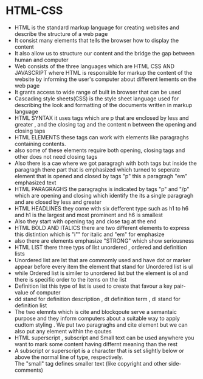 # HTML-CSS
<ul>
<li>HTML is the standard markup language for creating websites and describe the structure of a web page </li>
<li>It consist many elements that tells the browser how to display the content </li>
<li>It also allow us to structure our content and the bridge the gap between human and computer </li>
<li>Web consists of the three languages which are HTML CSS AND JAVASCRIPT where HTML is responsible for markup the content of the website by  informing the user's computer about different lements on the web page </li>
<li>It grants access to wide range of built in browser that can be used </li>
<li>Cascading style sheets(CSS) is the style sheet language used for describing the look and formatting of the documents  written in markup language </li>
<li>HTML SYNTAX it uses tags which are p that are enclosed by less and greater , and the closing tag  and the content n between the opening and closing taps </li>
<li>HTML ELEMENTS these tags can work with elements like paragraghs containing contents.</li>
<li>also some of these elements require both opening, closing tags and other does not need closing tags </li>
<li>Also there is a cae where we got paragragh with both tags but inside the paragragh there part that is emphasized which turned to seperate element that is opened and closed by tags "p" this a paragragh "em" emphasized text </li>
<li>HTML PARAGRAGHS the paragraghs is indicated by tags "p" and "/p" which are opening and closing which identify the its a single paragragh and are closed by less and greater </li>
<li>HTML HEADLINES they come with six defferent type such as h1 to h6 and h1 is the largest and most prominent and h6 is smallest </li>
<li>Also they start with opening tag and close tag at the end </li>
<li>HTML BOLD AND ITALICS there are two different elements to express this distintion which is "i"" for italic and "em" for emphasize </li>
<li>also there are elements emphasize "STRONG" which show seriousness </li>
<li>HTML LIST there three typs of list unordered  , ordered  and definition lists </li>
<li>Unordered list are lst that are commomly used and have dot or marker appear before every item the element that stand for Unordered list is ul </li>
<li>while Ordered list is similer to unordered list but the element is ol and there is specific order to the items on the list </li>
<li>Definition list this type of list is used to create that favour a key pair-value of computer </li>
<li>dd stand for definition description , dt definition term , dl stand for definition list </li>
<li>The two elemnts which is cite and blockqoute serve a semantaic purpose and they inform computers about a suitable way to apply cudtom styling . We put two paragraghs and cite element but we can also put any element within the qoutes </li>
<li>HTML superscript , subscript and Small text can be used anywhere you  want to mark some content having differnt meaning than the rest </li>
<li>A subscript or superscript is a character that is set slightly below or above the normal line of type, respectively. </li>
The "small" tag defines smaller text (like copyright and other side-comments) </li>
</ul>